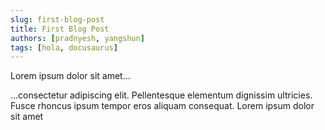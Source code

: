 ```yaml
---
slug: first-blog-post
title: First Blog Post
authors: [pradnyesh, yangshun]
tags: [hola, docusaurus]
---
```


Lorem ipsum dolor sit amet...

<!-- truncate -->

...consectetur adipiscing elit. Pellentesque elementum dignissim ultricies. Fusce rhoncus ipsum tempor eros aliquam consequat. Lorem ipsum dolor sit amet
